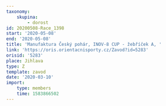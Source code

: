 ```yaml
---
taxonomy:
    skupina:
        - dorost
id: 20200508-Race_1398
start: '2020-05-08'
end: '2020-05-08'
title: 'Manufaktura Český pohár, INOV-8 CUP - žebříček A, '
link: 'https://oris.orientacnisporty.cz/Zavod?id=5283'
orisid: '5283'
place: Jihlava
type: Z
template: zavod
date: '2020-03-10'
import:
    type: members
    time: 1583866502
---
```

